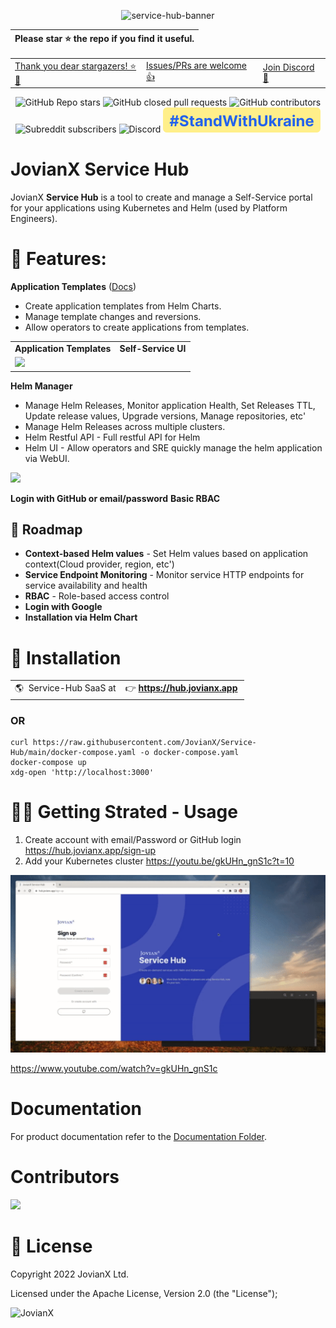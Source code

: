 <div align=center>
         
![service-hub-banner](https://user-images.githubusercontent.com/2787296/206389982-424ccee3-3f4e-42b9-ac0d-e62e5117b03c.png)
     
| **Please star ⭐ the repo if you find it useful.** |
| --- |
         

<table><tbody><tr><td><a href="https://github.com/JovianX/service-hub/stargazers"> Thank you dear stargazers! ⭐🤩 </a></td><td> <a href="https://github.com/JovianX/Service-Hub/pulls">Issues/PRs are welcome 👍 </a></td><td><a href="https://discord.gg/CmFvFJDXZv"> Join Discord 💬 </a></td></tr></tbody></table>

![GitHub Repo stars](https://img.shields.io/github/stars/JovianX/Service-Hub)
![GitHub closed pull requests](https://img.shields.io/github/issues-pr-closed/JovianX/Service-Hub)
![GitHub contributors](https://img.shields.io/github/contributors/JovianX/Service-Hub)
![Subreddit subscribers](https://img.shields.io/reddit/subreddit-subscribers/platform_engineering)
![Discord](https://img.shields.io/discord/1014893148599754894)
[![StandWithUkraine](https://raw.githubusercontent.com/vshymanskyy/StandWithUkraine/main/badges/StandWithUkraine.svg)](https://github.com/vshymanskyy/StandWithUkraine/blob/main/docs/README.md)
</div>

# JovianX Service Hub
JovianX **Service Hub** is a tool to create and manage a Self-Service portal for your applications using Kubernetes and Helm (used by Platform Engineers).


# 🦄 Features:

**Application Templates** ([Docs](documentation/templates.md))

- Create application templates from Helm Charts.
- Manage template changes and reversions.
- Allow operators to create applications from templates.

<table><tbody>
<tr align=center>
<td><b>Application Templates</b></td><td><b>Self-Service UI</b></td>
</tr>
<tr><td colspan=2>
<img src="https://user-images.githubusercontent.com/2787296/198906162-5aaa83df-7a7b-4ec5-b1e0-3a6f455a010e.png">
</td></tr>
</tbody></table>




**Helm Manager**

- Manage Helm Releases, Monitor application Health, Set Releases TTL, Update release values, Upgrade versions, Manage repositories, etc'
- Manage Helm Releases across multiple clusters.
- Helm Restful API - Full restful API for Helm
- Helm UI - Allow operators and SRE quickly manage the helm application via WebUI.

![](https://user-images.githubusercontent.com/2787296/194758301-d50ad7a3-ea8d-4b56-91bf-01bf732c4fce.png)

**Login with GitHub or email/password**
**Basic RBAC**

## 🚀 Roadmap

- **Context-based Helm values** - Set Helm values based on application context(Cloud provider, region, etc')
- **Service Endpoint Monitoring** - Monitor service HTTP endpoints for service availability and health
- **RBAC** - Role-based access control
- **Login with Google**
- **Installation via Helm Chart**

# 👷 Installation

<table><tbody><tr><td>🌎 &nbsp;Service-Hub SaaS at &nbsp; &nbsp;👉 <a href="https://hub.jovianx.app/"><strong>https://hub.jovianx.app</strong></a>&nbsp;</td></tr></tbody></table>

### OR

```
curl https://raw.githubusercontent.com/JovianX/Service-Hub/main/docker-compose.yaml -o docker-compose.yaml
docker-compose up
xdg-open 'http://localhost:3000'
```

# 🤽‍♀️ Getting Strated - Usage

1.  Create account with email/Password or GitHub login https://hub.jovianx.app/sign-up
2.  Add your Kubernetes cluster https://youtu.be/gkUHn_gnS1c?t=10

![](https://raw.githubusercontent.com/JovianX/Service-Hub/main/documentation/JovianX_Service_Hub_Getting_Started.gif)

https://www.youtube.com/watch?v=gkUHn_gnS1c

# Documentation

For product documentation refer to the [Documentation Folder](documentation/README.md).

# Contributors
<a href = "https://github.com/JovianX/Service-Hub/graphs/contributors">
  <img src = "https://contrib.rocks/image?repo=JovianX/Service-Hub"/>
</a>

# 📜 License

Copyright 2022 JovianX Ltd.

Licensed under the Apache License, Version 2.0 (the "License");

![JovianX](https://jovianx.com/wp-content/uploads/2021/05/Logo2-2.png)
